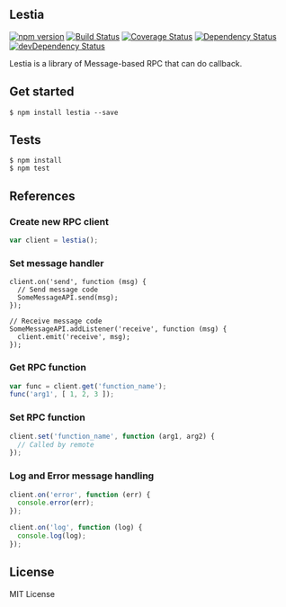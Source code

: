 Lestia
------
[![npm version](https://badge.fury.io/js/lestia.svg)](http://badge.fury.io/js/lestia)
[![Build Status](https://travis-ci.org/pine613/lestia.svg?branch=master)](https://travis-ci.org/pine613/lestia)
[![Coverage Status](https://coveralls.io/repos/pine613/lestia/badge.svg)](https://coveralls.io/r/pine613/lestia)
[![Dependency Status](https://david-dm.org/pine613/lestia.svg)](https://david-dm.org/pine613/lestia)
[![devDependency Status](https://david-dm.org/pine613/lestia/dev-status.svg)](https://david-dm.org/pine613/lestia#info=devDependencies)

Lestia is a library of Message-based RPC that can do callback.

## Get started

```
$ npm install lestia --save
```


## Tests

```
$ npm install
$ npm test
```

## References
### Create new RPC client

```js
var client = lestia();

```

### Set message handler

```
client.on('send', function (msg) {
  // Send message code
  SomeMessageAPI.send(msg);
});

// Receive message code
SomeMessageAPI.addListener('receive', function (msg) {
  client.emit('receive', msg);
});

```

### Get RPC function

```js
var func = client.get('function_name');
func('arg1', [ 1, 2, 3 ]);
```

### Set RPC function

```js
client.set('function_name', function (arg1, arg2) {
  // Called by remote
});

```

### Log and Error message handling

```js
client.on('error', function (err) {
  console.error(err);
});

client.on('log', function (log) {
  console.log(log);
});
```

## License
MIT License